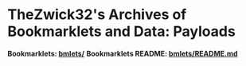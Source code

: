 # TheZwick32's Archives of Bookmarklets and Data: Payloads
**Bookmarklets: [bmlets/](https://github.com/SilvanZwick/bookmarklets-and-datapayloads/tree/main/bmlets/)**
**Bookmarklets README: [bmlets/README.md](https://github.com/SilvanZwick/bookmarklets-and-datapayloads/tree/main/bmlets/README.md)**
